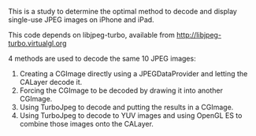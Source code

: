 This is a study to determine the optimal method to decode and display single-use JPEG images on iPhone and iPad.

This code depends on libjpeg-turbo, available from http://libjpeg-turbo.virtualgl.org

4 methods are used to decode the same 10 JPEG images:

1. Creating a CGImage directly using a JPEGDataProvider and letting the CALayer decode it.
2. Forcing the CGImage to be decoded by drawing it into another CGImage.
3. Using TurboJpeg to decode and putting the results in a CGImage.
4. Using TurboJpeg to decode to YUV images and using OpenGL ES to combine those images onto the CALayer.
